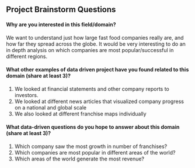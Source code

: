 ## Project Brainstorm Questions

#### Why are you interested in this field/domain?
We want to understand just how large fast food companies really are, and how far they spread across the globe. It would be very interesting to do an in depth analysis on which companies are most popular/successful in different regions.

#### What other examples of data driven project have you found related to this domain (share at least 3)?
  1. We looked at financial statements and other company reports to investors. 
  2. We looked at different news articles that visualized company progress on a national and global scale
  3. We also looked at different franchise maps individually

#### What data-driven questions do you hope to answer about this domain (share at least 3)?
  1. Which company saw the most growth in number of franchises?
  2. Which companies are most popular in different areas of the world?
  3. Which areas of the world generate the most revenue?
